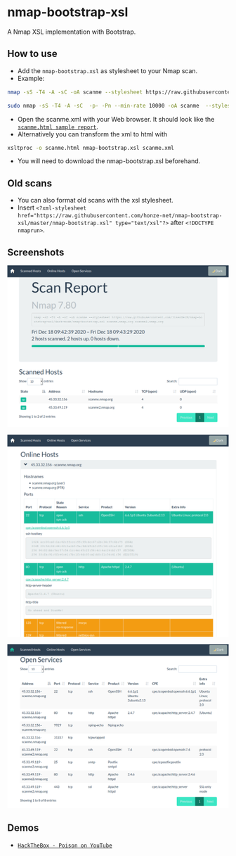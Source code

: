 # nmap-bootstrap-xsl

A Nmap XSL implementation with Bootstrap.

## How to use

- Add the `nmap-bootstrap.xsl` as stylesheet to your Nmap scan. 
- Example: 

```sh
nmap -sS -T4 -A -sC -oA scanme --stylesheet https://raw.githubusercontent.com/honze-net/nmap-bootstrap-xsl/master/nmap-bootstrap.xsl scanme.nmap.org scanme2.nmap.org
```

```sh
sudo nmap -sS -T4 -A -sC  -p- -Pn --min-rate 10000 -oA scanme  --stylesheet https://raw.githubusercontent.com/honze-net/nmap-bootstrap-xsl/master/nmap-bootstrap.xsl  -iL ../ip.list

```
- Open the scanme.xml with your Web browser. It should look like the [`scanme.html sample report`](http://htmlpreview.github.io/?https://github.com/honze-net/nmap-bootstrap-xsl/blob/master/scanme.html).
- Alternatively you can transform the xml to html with

```sh
xsltproc -o scanme.html nmap-bootstrap.xsl scanme.xml
```

- You will need to download the nmap-bootstrap.xsl beforehand.

## Old scans

- You can also format old scans with the xsl stylesheet.
- Insert `<?xml-stylesheet href="https://raw.githubusercontent.com/honze-net/nmap-bootstrap-xsl/master/nmap-bootstrap.xsl" type="text/xsl"?>` after `<!DOCTYPE nmaprun>`.

## Screenshots

![scanme screenshot 1](https://raw.githubusercontent.com/honze-net/nmap-bootstrap-xsl/master/scanme-screenshot1.png)

![scanme screenshot 2](https://raw.githubusercontent.com/honze-net/nmap-bootstrap-xsl/master/scanme-screenshot2.png)

![scanme screenshot 2](https://raw.githubusercontent.com/honze-net/nmap-bootstrap-xsl/master/scanme-screenshot3.png)

## Demos

- [`HackTheBox - Poison on YouTube`](https://www.youtube.com/watch?v=rs4zEwONzzk&t=56s)
